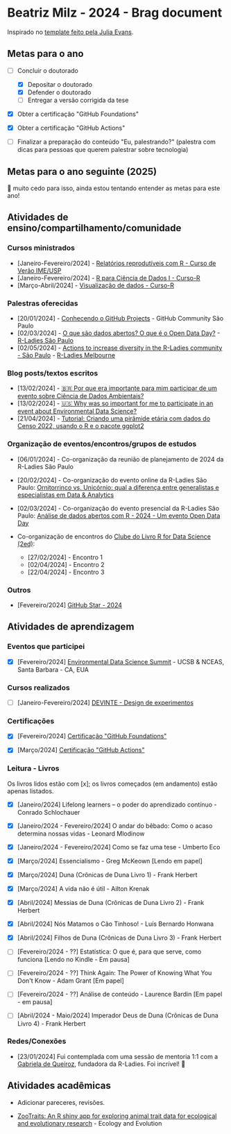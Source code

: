 # Beatriz Milz - 2024 - Brag document

Inspirado no [template feito pela Julia Evans](https://jvns.ca/blog/brag-documents/#template).

## Metas para o ano

- [ ] Concluir o doutorado
  - [x] Depositar o doutorado
  - [x] Defender o doutorado
  - [ ] Entregar a versão corrigida da tese

- [x] Obter a certificação "GitHub Foundations"

- [x] Obter a certificação "GitHub Actions"

- [ ] Finalizar a preparação do conteúdo "Eu, palestrando?" (palestra com dicas para pessoas que querem palestrar sobre tecnologia)

## Metas para o ano seguinte (2025)

👀 muito cedo para isso, ainda estou tentando entender as metas para este ano!

## Atividades de ensino/compartilhamento/comunidade

### Cursos ministrados

- [Janeiro-Fevereiro/2024] - [Relatórios reprodutíveis com R - Curso de Verão IME/USP](https://beatrizmilz.github.io/2024-curso-de-verao-ime-usp-relatorios/)
- [Janeiro-Fevereiro/2024] - [R para Ciência de Dados I - Curso-R](https://curso-r.github.io/202401-r4ds-1/)
- [Março-Abril/2024] - [Visualização de dados - Curso-R](https://curso-r.github.io/202403-visualizacao/)


### Palestras oferecidas

- [20/01/2024] - [Conhecendo o GitHub Projects](https://beamilz.com/talks/pt/2024-01-github-projects/) - GitHub Community São Paulo
- [02/03/2024] - [O que são dados abertos? O que é o Open Data Day?](https://r-ladies-sao-paulo.github.io/2024-03-open-data-day/slide-open-data-day.html#/title-slide) - [R-Ladies São Paulo](https://r-ladies-sao-paulo.github.io/2024-03-open-data-day/cronograma.html)
- [02/05/2024] - [Actions to increase diversity in the R-Ladies community - São Paulo](https://beamilz.com/talks/en/2024-05-rladies-melbourne/) - [R-Ladies Melbourne](https://www.meetup.com/rladies-melbourne/events/300561897/)


### Blog posts/textos escritos

- [13/02/2024] - [🇧🇷 Por que era importante para mim participar de um evento sobre Ciência de Dados Ambientais?](https://beamilz.com/posts/2024-02-13-eds-summit-pt-1/pt/)
- [13/02/2024] - [🇺🇸 Why was so important for me to participate in an event about Environmental Data Science?](https://beamilz.com/posts/2024-02-13-eds-summit-pt-1/en/)
- [21/04/2024] - [Tutorial: Criando uma pirâmide etária com dados do Censo 2022, usando o R e o pacote ggplot2](https://beamilz.com/posts/2024-04-21-piramide-ggplot2/pt/)

### Organização de eventos/encontros/grupos de estudos

- [06/01/2024] - Co-organização da reunião de planejamento de 2024 da R-Ladies São Paulo
- [20/02/2024] - Co-organização do evento online da R-Ladies São Paulo: [Ornitorrinco vs. Unicórnio: qual a diferença entre generalistas e especialistas em Data & Analytics](https://www.youtube.com/watch?v=8QD7PXg5YYY)

- [02/03/2024] - Co-organização do evento presencial da R-Ladies São Paulo: [Análise de dados abertos com R - 2024 - Um evento Open Data Day](https://r-ladies-sao-paulo.github.io/2024-03-open-data-day/cronograma.html)


- Co-organização de encontros do [Clube do Livro R for Data Science (2ed)](https://docs.google.com/document/d/1xCn5gxK47tj9lRpDovwGNlza9i1FX2VBixo1V7VtUUs/edit?usp=sharing):
  - [27/02/2024] - Encontro 1
  - [02/04/2024] - Encontro 2
  - [22/04/2024] - Encontro 3

### Outros

- [Fevereiro/2024] [GitHub Star - 2024](https://www.instagram.com/p/C3-IAsIL8TT/)

## Atividades de aprendizagem

### Eventos que participei

- [x] [Fevereiro/2024] [Environmental Data Science Summit](https://eds-summit.github.io/) - UCSB & NCEAS, Santa Barbara - CA, EUA

### Cursos realizados

- [ ] [Janeiro-Fevereiro/2024] [DEVINTE - Design de experimentos](https://www.devinte.com.br/product/design-de-experimentos)

### Certificações

- [x] [Fevereiro/2024] [Certificação "GitHub Foundations"](https://www.credly.com/earner/earned/badge/5a261c3e-265c-41f2-9b22-6bbe3370b105)
- [x] [Março/2024] [Certificação "GitHub Actions"](https://www.credly.com/badges/1fa1705c-e86b-4734-879c-0f96de38be73)


### Leitura - Livros 

Os livros lidos estão com [x]; os livros começados (em andamento) estão apenas listados.

- [x] [Janeiro/2024] Lifelong learners – o poder do aprendizado contínuo - Conrado Schlochauer
- [x] [Janeiro/2024 - Fevereiro/2024] O andar do bêbado: Como o acaso determina nossas vidas - Leonard Mlodinow 
- [x] [Janeiro/2024 - Fevereiro/2024] Como se faz uma tese -  Umberto Eco
- [x] [Março/2024] Essencialismo - Greg McKeown [Lendo em papel]
- [x] [Março/2024] Duna (Crônicas de Duna Livro 1)  - Frank Herbert
- [x] [Março/2024] A vida não é útil - Ailton Krenak
- [x] [Abril/2024] Messias de Duna (Crônicas de Duna Livro 2) - Frank Herbert
- [x] [Abril/2024] Nós Matamos o Cão Tinhoso! - Luís Bernardo Honwana
- [x] [Abril/2024] Filhos de Duna (Crônicas de Duna Livro 3) - Frank Herbert


- [ ] [Fevereiro/2024 - ??] Estatística: O que é, para que serve, como funciona [Lendo no Kindle - Em pausa]
- [ ] [Fevereiro/2024 - ??] Think Again: The Power of Knowing What You Don't Know -  Adam Grant [Em papel]
- [ ] [Fevereiro/2024 - ??] Análise de conteúdo - Laurence Bardin [Em papel - em pausa]
- [ ] [Abril/2024 - Maio/2024] Imperador Deus de Duna (Crônicas de Duna Livro 4) - Frank Herbert

### Redes/Conexões

- [23/01/2024] Fui contemplada com uma sessão de mentoria 1:1 com a [Gabriela de Queiroz](https://www.linkedin.com/in/gabrieladequeiroz/), fundadora da R-Ladies. Foi incrível! 💜


## Atividades acadêmicas

- Adicionar pareceres, revisões.

- [ZooTraits: An R shiny app for exploring animal trait data for ecological and evolutionary research](https://onlinelibrary.wiley.com/doi/10.1002/ece3.11334) - Ecology and Evolution
